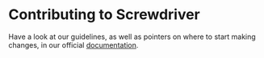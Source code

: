 # Contributing to Screwdriver

Have a look at our guidelines, as well as pointers on where to start making changes, in our official [documentation](https://docs.screwdriver.cd/about/contributing).
